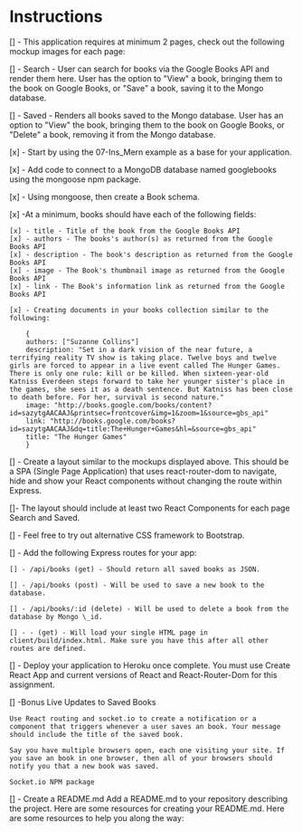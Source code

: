 # Instructions

[] - This application requires at minimum 2 pages, check out the following mockup images for each page:

[] - Search - User can search for books via the Google Books API and render them here. User has the option to "View" a book, bringing them to the book on Google Books, or "Save" a book, saving it to the Mongo database.

[] - Saved - Renders all books saved to the Mongo database. User has an option to "View" the book, bringing them to the book on Google Books, or "Delete" a book, removing it from the Mongo database.

[x] - Start by using the 07-Ins_Mern example as a base for your application.

[x] - Add code to connect to a MongoDB database named googlebooks using the mongoose npm package.

[x] - Using mongoose, then create a Book schema.

[x] -At a minimum, books should have each of the following fields:

    [x] - title - Title of the book from the Google Books API
    [x] - authors - The books's author(s) as returned from the Google Books API
    [x] - description - The book's description as returned from the Google Books API
    [x] - image - The Book's thumbnail image as returned from the Google Books API
    [x] - link - The Book's information link as returned from the Google Books API

    [x] - Creating documents in your books collection similar to the following:

        {
        authors: ["Suzanne Collins"]
        description: "Set in a dark vision of the near future, a terrifying reality TV show is taking place. Twelve boys and twelve girls are forced to appear in a live event called The Hunger Games. There is only one rule: kill or be killed. When sixteen-year-old Katniss Everdeen steps forward to take her younger sister's place in the games, she sees it as a death sentence. But Katniss has been close to death before. For her, survival is second nature."
        image: "http://books.google.com/books/content?id=sazytgAACAAJ&printsec=frontcover&img=1&zoom=1&source=gbs_api"
        link: "http://books.google.com/books?id=sazytgAACAAJ&dq=title:The+Hunger+Games&hl=&source=gbs_api"
        title: "The Hunger Games"
        }

[] - Create a layout similar to the mockups displayed above. This should be a SPA (Single Page Application) that uses react-router-dom to navigate, hide and show your React components without changing the route within Express.

[]- The layout should include at least two React Components for each page Search and Saved.

[] - Feel free to try out alternative CSS framework to Bootstrap.

[] - Add the following Express routes for your app:

    [] - /api/books (get) - Should return all saved books as JSON.

    [] - /api/books (post) - Will be used to save a new book to the database.

    [] - /api/books/:id (delete) - Will be used to delete a book from the database by Mongo \_id.

    [] - - (get) - Will load your single HTML page in client/build/index.html. Make sure you have this after all other routes are defined.

[] - Deploy your application to Heroku once complete. You must use Create React App and current versions of React and React-Router-Dom for this assignment.

[] -Bonus Live Updates to Saved Books

    Use React routing and socket.io to create a notification or a component that triggers whenever a user saves an book. Your message should include the title of the saved book.

    Say you have multiple browsers open, each one visiting your site. If you save an book in one browser, then all of your browsers should notify you that a new book was saved.

    Socket.io NPM package

[] - Create a README.md
Add a README.md to your repository describing the project. Here are some resources for creating your README.md. Here are some resources to help you along the way:
